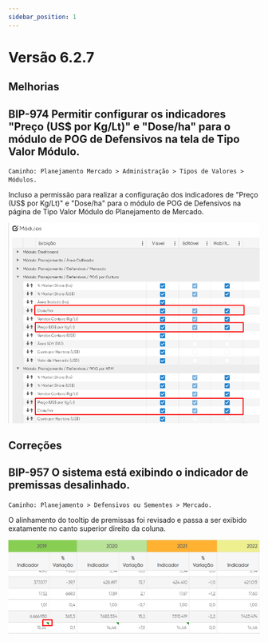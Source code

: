 ```yaml
---
sidebar_position: 1
---
```

# Versão 6.2.7

## Melhorias

## **BIP-974 Permitir configurar os indicadores "Preço (US$ por Kg/Lt)" e "Dose/ha" para o módulo de POG de Defensivos na tela de Tipo Valor Módulo.**
`Caminho: Planejamento Mercado > Administração > Tipos de Valores > Módulos.`

Incluso a permissão para realizar a configuração dos indicadores de "Preço (US$ por Kg/Lt)" e "Dose/ha" para o módulo de POG de Defensivos na página de Tipo Valor Módulo do Planejamento de Mercado.

![Docusaurus logo](/img/bip-974.png)

## Correções

## **BIP-957 O sistema está exibindo o indicador de premissas desalinhado.**
`Caminho: Planejamento > Defensivos ou Sementes > Mercado.`

O alinhamento do tooltip de premissas foi revisado e passa a ser exibido exatamente no canto superior direito da coluna.

![Docusaurus logo](/img/bip-957.png)




